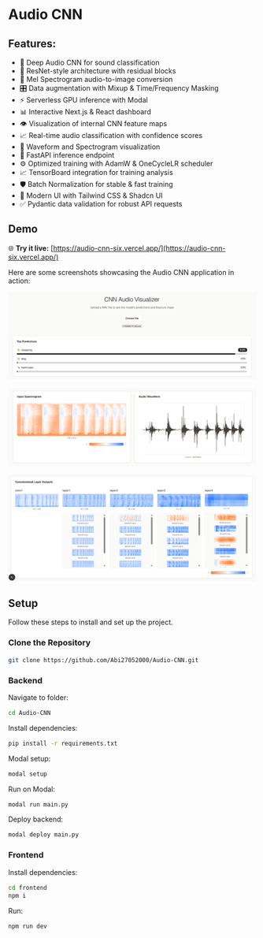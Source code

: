 # Audio CNN

## Features:

- 🧠 Deep Audio CNN for sound classification
- 🧱 ResNet-style architecture with residual blocks
- 🎼 Mel Spectrogram audio-to-image conversion
- 🎛️ Data augmentation with Mixup & Time/Frequency Masking
- ⚡ Serverless GPU inference with Modal
- 📊 Interactive Next.js & React dashboard
- 👁️ Visualization of internal CNN feature maps
- 📈 Real-time audio classification with confidence scores
- 🌊 Waveform and Spectrogram visualization
- 🚀 FastAPI inference endpoint
- ⚙️ Optimized training with AdamW & OneCycleLR scheduler
- 📈 TensorBoard integration for training analysis
- 🛡️ Batch Normalization for stable & fast training
- 🎨 Modern UI with Tailwind CSS & Shadcn UI
- ✅ Pydantic data validation for robust API requests

## Demo

🌐 **Try it live:** [https://audio-cnn-six.vercel.app/](https://audio-cnn-six.vercel.app/)

Here are some screenshots showcasing the Audio CNN application in action:

![App Demo 1](assets/Screenshot%202025-09-26%20151404.png)

![App Demo 2](assets/Screenshot%202025-09-26%20151414.png)

![App Demo 3](assets/Screenshot%202025-09-26%20151424.png)

## Setup

Follow these steps to install and set up the project.

### Clone the Repository

```bash
git clone https://github.com/Abi27052000/Audio-CNN.git
```

### Backend

Navigate to folder:

```bash
cd Audio-CNN
```

Install dependencies:

```bash
pip install -r requirements.txt
```

Modal setup:

```bash
modal setup
```

Run on Modal:

```bash
modal run main.py
```

Deploy backend:

```bash
modal deploy main.py
```

### Frontend

Install dependencies:

```bash
cd frontend
npm i
```

Run:

```bash
npm run dev
```
